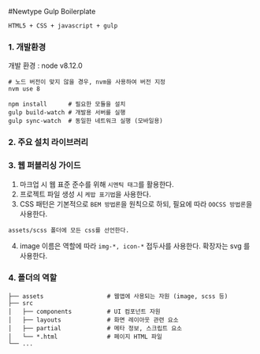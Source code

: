 #Newtype Gulp Boilerplate

```
HTML5 + CSS + javascript + gulp
```

### 1. 개발환경

개발 환경 : node v8.12.0

```shell
# 노드 버전이 맞지 않을 경우, nvm을 사용하여 버전 지정
nvm use 8
```

```shell
npm install      # 필요한 모듈을 설치
gulp build-watch # 개발용 서버를 실행
gulp sync-watch  # 동일한 네트워크 실행 (모바일용)
```

### 2. 주요 설치 라이브러리

### 3. 웹 퍼블리싱 가이드

1. 마크업 시 웹 표준 준수를 위해 `시멘틱 태그`를 활용한다.
2. 프로젝트 파일 생성 시 `케밥 표기법`을 사용한다.
3. CSS 패턴은 기본적으로 `BEM 방법론`을 원칙으로 하되, 필요에 따라 `OOCSS 방법론`을 사용한다.

```
assets/scss 폴더에 모든 css를 선언한다.
```

4. image 이름은 역할에 따라 `img-*, icon-*` 접두사를 사용한다. 확장자는 svg 를 사용한다.

### 4. 폴더의 역할

```
├── assets                  # 웹앱에 사용되는 자원 (image, scss 등)
├── src
│   ├── components          # UI 컴포넌트 자원
│   ├── layouts             # 화면 레이아웃 관련 요소
│   ├── partial             # 메타 정보, 스크립트 요소
│   └── *.html              # 페이지 HTML 파일
└── ...
```
